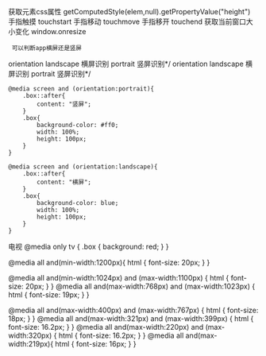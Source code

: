  

获取元素css属性
getComputedStyle(elem,null).getPropertyValue("height")
手指触摸
touchstart
手指移动
touchmove
手指移开
touchend
获取当前窗口大小变化
window.onresize

     可以判断app横屏还是竖屏

 orientation
        landscape 横屏识别 
        portrait  竖屏识别*/
  orientation
        landscape 横屏识别 
        portrait  竖屏识别*/

    @media screen and (orientation:portrait){
        .box::after{
            content: "竖屏";
        }
        .box{
            background-color: #ff0;
            width: 100%;
            height: 100px;
        }
    }

    @media screen and (orientation:landscape){
        .box::after{
            content: "横屏";
        }
        .box{
            background-color: blue;
            width: 100%;
            height: 100px;
        }
    }
电视
 @media only tv { 
             .box { 
                background: red; 
           } 
       } 

@media all and(min-width:1200px){
html {
        font-size: 20px;
    }
}

@media all and(min-width:1024px) and (max-width:1100px) {
    html {
        font-size: 20px;
    }
}
@media all and(max-width:768px) and (max-width:1023px) {
    html {
        font-size: 19px;
    }
}

@media all and(max-width:400px) and (max-width:767px) {
    html {
        font-size: 18px;
    }
}
@media all and(max-width:321px) and (max-width:399px) {
    html {
        font-size: 16.2px;
    }
}
@media all and(max-width:220px) and (max-width:320px) {
    html {
        font-size: 16.2px;
    }
}
@media all and(max-width:219px){
    html {
        font-size: 16px;
    }
}